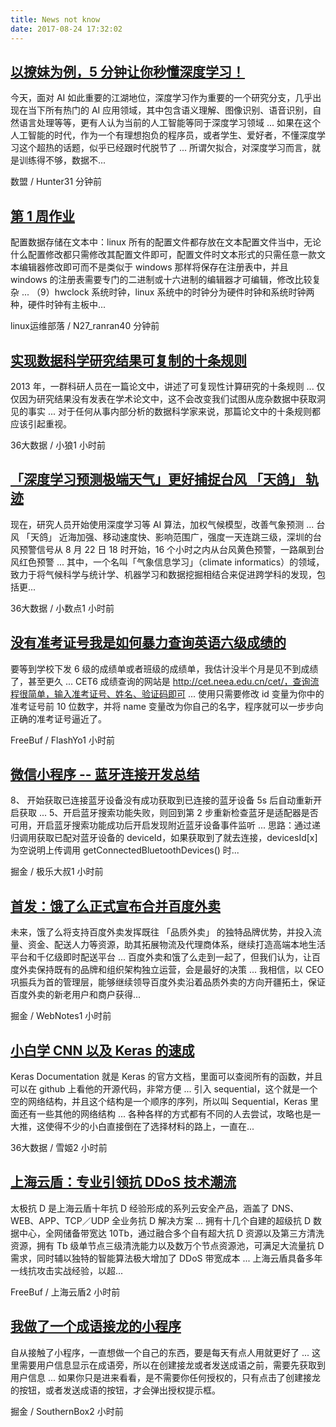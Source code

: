 ```yaml
---
title: News not know
date: 2017-08-24 17:32:02
---
```

[以撩妹为例，5 分钟让你秒懂深度学习！](http://dataunion.org/30834.html)
-----------------

今天，面对 AI 如此重要的江湖地位，深度学习作为重要的一个研究分支，几乎出现在当下所有热门的 AI 应用领域，其中包含语义理解、图像识别、语音识别，自然语言处理等等，更有人认为当前的人工智能等同于深度学习领域 ... 如果在这个人工智能的时代，作为一个有理想抱负的程序员，或者学生、爱好者，不懂深度学习这个超热的话题，似乎已经跟时代脱节了 ... 所谓欠拟合，对深度学习而言，就是训练得不够，数据不...

数盟 / Hunter31 分钟前

[第 1 周作业](http://www.178linux.com/85312)
-----------------

配置数据存储在文本中：linux 所有的配置文件都存放在文本配置文件当中，无论什么配置修改都只需修改其配置文件即可，配置文件时文本形式的只需任意一款文本编辑器修改即可而不是类似于 windows 那样将保存在注册表中，并且 windows 的注册表需要专门的二进制或十六进制的编辑器才可编辑，修改比较复杂 ... （9）hwclock 系统时钟，linux 系统中的时钟分为硬件时钟和系统时钟两种，硬件时钟有主板中...

linux运维部落 / N27_ranran40 分钟前

[实现数据科学研究结果可复制的十条规则](http://www.36dsj.com/archives/93699)
-----------------

2013 年，一群科研人员在一篇论文中，讲述了可复现性计算研究的十条规则 ... 仅仅因为研究结果没有发表在学术论文中，这不会改变我们试图从庞杂数据中获取洞见的事实 ... 对于任何从事内部分析的数据科学家来说，那篇论文中的十条规则都应该引起重视。

36大数据 / 小狼1 小时前

[「深度学习预测极端天气」更好捕捉台风 「天鸽」 轨迹](http://www.36dsj.com/archives/93814)
-----------------

现在，研究人员开始使用深度学习等 AI 算法，加权气候模型，改善气象预测 ... 台风 「天鸽」 近海加强、移动速度快、影响范围广，强度一天连跳三级，深圳的台风预警信号从 8 月 22 日 18 时开始，16 个小时之内从台风黄色预警，一路飙到台风红色预警 ... 其中，一个名叫「气象信息学习」（climate informatics）的领域，致力于将气候科学与统计学、机器学习和数据挖掘相结合来促进跨学科的发现，包括更...

36大数据 / 小数点1 小时前

[没有准考证号我是如何暴力查询英语六级成绩的](http://www.freebuf.com/articles/database/145261.html)
-----------------

要等到学校下发 6 级的成绩单或者班级的成绩单，我估计没半个月是见不到成绩了，甚至更久 ... CET6 成绩查询的网站是 http://cet.neea.edu.cn/cet/，查询流程很简单，输入准考证号、姓名、验证码即可 ... 使用只需要修改 id 变量为你中的准考证号前 10 位数字，并将 name 变量改为你自己的名字，程序就可以一步步向正确的准考证号逼近了。

FreeBuf / FlashYo1 小时前

[微信小程序 -- 蓝牙连接开发总结](https://juejin.im/entry/599e7bc26fb9a0247637e09d)
-----------------

8、 开始获取已连接蓝牙设备没有成功获取到已连接的蓝牙设备 5s 后自动重新开启获取 ... 5、开启蓝牙搜索功能失败，则回到第 2 步重新检查蓝牙是适配器是否可用，开启蓝牙搜索功能成功后开启发现附近蓝牙设备事件监听 ... 思路：通过递归调用获取已配对蓝牙设备的 deviceId，如果获取到了就去连接，devicesId[x] 为空说明上传调用 getConnectedBluetoothDevices() 时...

掘金 / 极乐大叔1 小时前

[首发：饿了么正式宣布合并百度外卖](https://juejin.im/entry/599e8ae56fb9a024966c81c2)
-----------------

未来，饿了么将支持百度外卖发挥既往 「品质外卖」 的独特品牌优势，并投入流量、资金、配送人力等资源，助其拓展物流及代理商体系，继续打造高端本地生活平台和千亿级即时配送平台 ... 百度外卖和饿了么走到一起了，但我们认为，让百度外卖保持既有的品牌和组织架构独立运营，会是最好的决策 ... 我相信，以 CEO 巩振兵为首的管理层，能够继续领导百度外卖沿着品质外卖的方向开疆拓土，保证百度外卖的新老用户和商户获得...

掘金 / WebNotes1 小时前

[小白学 CNN 以及 Keras 的速成](http://www.36dsj.com/archives/93668)
-----------------

Keras Documentation 就是 Keras 的官方文档，里面可以查阅所有的函数，并且可以在 github 上看他的开源代码，非常方便 ... 引入 sequential，这个就是一个空的网络结构，并且这个结构是一个顺序的序列，所以叫 Sequential，Keras 里面还有一些其他的网络结构 ... 各种各样的方式都有不同的人去尝试，攻略也是一大推，这使得不少的小白直接倒在了选择材料的路上，一直在...

36大数据 / 雪姬2 小时前

[上海云盾：专业引领抗 DDoS 技术潮流](http://www.freebuf.com/company-information/145475.html)
-----------------

太极抗 D 是上海云盾十年抗 D 经验形成的系列云安全产品，涵盖了 DNS、WEB、APP、TCP／UDP 全业务抗 D 解决方案 ... 拥有十几个自建的超级抗 D 数据中心，全网储备带宽达 10Tb，通过融合多个自有超大抗 D 资源以及第三方清洗资源，拥有 Tb 级单节点三级清洗能力以及数万个节点资源池，可满足大流量抗 D 需求，同时辅以独特的智能算法极大增加了 DDoS 带宽成本 ... 上海云盾具备多年一线抗攻击实战经验，以超...

FreeBuf / 上海云盾2 小时前

[我做了一个成语接龙的小程序](https://juejin.im/entry/599e804c518825244722395f)
-----------------

自从接触了小程序，一直想做一个自己的东西，要是每天有点人用就更好了 ... 这里需要用户信息显示在成语旁，所以在创建接龙或者发送成语之前，需要先获取到用户信息 ... 如果你只是进来看看，是不需要你任何授权的，只有点击了创建接龙的按钮，或者发送成语的按钮，才会弹出授权提示框。

掘金 / SouthernBox2 小时前

